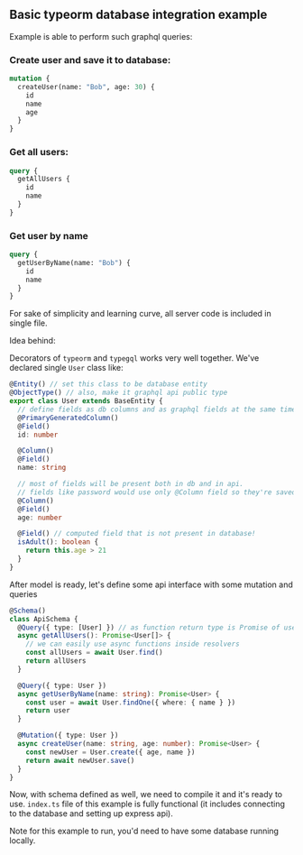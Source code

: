 ## Basic typeorm database integration example

Example is able to perform such graphql queries:

### Create user and save it to database:

```graphql
mutation {
  createUser(name: "Bob", age: 30) {
    id
    name
    age
  }
}
```

### Get all users:

```graphql
query {
  getAllUsers {
    id
    name
  }
}
```

### Get user by name

```graphql
query {
  getUserByName(name: "Bob") {
    id
    name
  }
}
```

For sake of simplicity and learning curve, all server code is included in single file.

Idea behind:

Decorators of `typeorm` and `typegql` works very well together. We've declared single `User` class like:

```typescript
@Entity() // set this class to be database entity
@ObjectType() // also, make it graphql api public type
export class User extends BaseEntity {
  // define fields as db columns and as graphql fields at the same time
  @PrimaryGeneratedColumn()
  @Field()
  id: number

  @Column()
  @Field()
  name: string

  // most of fields will be present both in db and in api.
  // fields like password would use only @Column field so they're saved in db but not avaliable in API
  @Column()
  @Field()
  age: number

  @Field() // computed field that is not present in database!
  isAdult(): boolean {
    return this.age > 21
  }
}
```

After model is ready, let's define some api interface with some mutation and queries

```typescript
@Schema()
class ApiSchema {
  @Query({ type: [User] }) // as function return type is Promise of user, we need to set type manually as array of users
  async getAllUsers(): Promise<User[]> {
    // we can easily use async functions inside resolvers
    const allUsers = await User.find()
    return allUsers
  }

  @Query({ type: User })
  async getUserByName(name: string): Promise<User> {
    const user = await User.findOne({ where: { name } })
    return user
  }

  @Mutation({ type: User })
  async createUser(name: string, age: number): Promise<User> {
    const newUser = User.create({ age, name })
    return await newUser.save()
  }
}
```

Now, with schema defined as well, we need to compile it and it's ready to use. `index.ts` file of this example is fully functional (it includes connecting to the database and setting up express api).

Note for this example to run, you'd need to have some database running locally.
